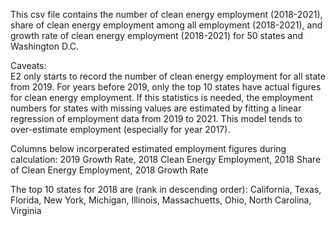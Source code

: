 This csv file contains the number of clean energy employment (2018-2021), share of clean energy employment among all employment (2018-2021), and growth rate of clean energy employment (2018-2021) for 50 states and Washington D.C.  
  
Caveats:  
E2 only starts to record the number of clean energy employment for all state from 2019. For years before 2019, only the top 10 states have actual figures for clean energy employment. If this statistics is needed, the employment numbers for states with missing values are estimated by fitting a linear regression of employment data from 2019 to 2021. This model tends to over-estimate employment (especially for year 2017).  
  
Columns below incorperated estimated employment figures during calculation: 2019 Growth Rate, 2018 Clean Energy Employment, 2018 Share of Clean Energy Employment, 2018 Growth Rate

The top 10 states for 2018 are (rank in descending order): California, Texas, Florida, New York, Michigan, Illinois, Massachuetts, Ohio, North Carolina, Virginia 
